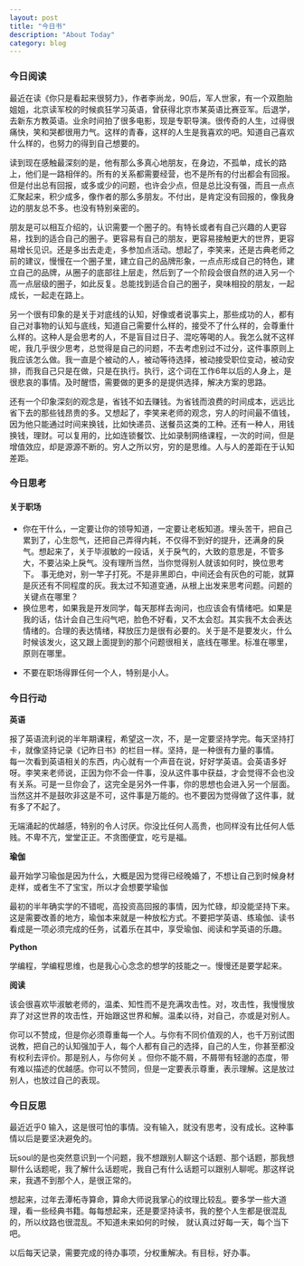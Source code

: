 ```yaml
---
layout: post
title: "今日书"
description: "About Today"
category: blog
---
```




### 今日阅读

   最近在读《你只是看起来很努力》，作者李尚龙，90后，军人世家，有一个双胞胎姐姐，北京读军校的时候疯狂学习英语，曾获得北京市某英语比赛亚军。后退学，去新东方教英语。业余时间拍了很多电影，现是专职导演。很传奇的人生，过得很痛快，笑和哭都很用力气。这样的青春，这样的人生是我喜欢的吧。知道自己喜欢什么样的，也努力的得到自己想要的。 

  读到现在感触最深刻的是，他有那么多真心地朋友，在身边，不孤单，成长的路上，他们是一路相伴的。所有的关系都需要经营，也不是所有的付出都会有回报。但是付出总有回报，或多或少的问题，也许会少点，但是总比没有强，而且一点点汇聚起来，积少成多，像作者的那么多朋友。不付出，是肯定没有回报的，像我身边的朋友总不多。也没有特别亲密的。

  朋友是可以相互介绍的，认识需要一个圈子的。有特长或者有自己兴趣的人更容易，找到的适合自己的圈子。更容易有自己的朋友，更容易接触更大的世界，更容易增长见识。还是多出去走走，多参加点活动。想起了，李笑来，还是古典老师之前的建议，慢慢在一个圈子里，建立自己的品牌形象，一点点形成自己的特色，建立自己的品牌，从圈子的底部往上层走，然后到了一个阶段会很自然的进入另一个高一点层级的圈子，如此反复。总能找到适合自己的圈子，臭味相投的朋友，一起成长，一起走在路上。

  另一个很有印象的是关于对底线的认知，好像或者说事实上，那些成功的人，都有自己对事物的认知与底线，知道自己需要什么样的，接受不了什么样的，会尊重什么样的。这种人是会思考的人，不是盲目过日子、混吃等喝的人。我怎么就不这样呢，我几乎很少思考，总觉得是自己的问题，不去考虑别过不过分，这件事原则上我应该怎么做。我一直是个被动的人，被动等待选择，被动接受职位变动，被动安排，而我自己只是在做，只是在执行。执行，这个词在工作6年以后的人身上，是很悲哀的事情。及时醒悟，需要做的更多的是提供选择，解决方案的思路。
  
  还有一个印象深刻的观念是，省钱不如去赚钱。为省钱而浪费的时间成本，远远比省下去的那些钱昂贵的多。又想起了，李笑来老师的观念，穷人的时间最不值钱，因为他只能通过时间来换钱，比如快递员、送餐员这类的工种。还有一种人，用钱换钱，理财。可以复用的，比如连锁餐饮、比如录制网络课程，一次的时间，但是增值效应，却是源源不断的。穷人之所以穷，穷的是思维。人与人的差距在于认知差距。  

### 今日思考

#### 关于职场

* 你在干什么，一定要让你的领导知道，一定要让老板知道。埋头苦干，把自己累到了，心生怨气，还把自己弄得内耗，不仅得不到好的提升，还满身的戾气。想起来了，关于毕淑敏的一段话，关于戾气的，大致的意思是，不管多大，不要沾染上戾气。没有理所当然，当你觉得别人就该如何时，换位思考下。
事无绝对，别一竿子打死。不是非黑即白，中间还会有灰色的可能，就算是灰还有不同程度的灰。我太过不知道变通，从根上出发来思考问题。问题的关键点在哪里？
* 换位思考，如果我是开发同学，每天那样去询问，也应该会有情绪吧。如果是我的话，估计会自己生闷气吧，脸色不好看，又不太会怼。其实我不太会表达情绪的。合理的表达情绪，释放压力是很有必要的。关于是不是要发火，什么时候该发火，这又跟上面提到的那个问题很相关，底线在哪里。标准在哪里，原则在哪里。
- 不要在职场得罪任何一个人，特别是小人。

### 今日行动

**英语**

  报了英语流利说的半年期课程，希望这一次，不，是一定要坚持学完。每天坚持打卡，就像坚持记录《记昨日书》的栏目一样。坚持，是一种很有力量的事情。	
  每一次看到英语相关的东西，内心就有一个声音在说，好好学英语。会英语多好呀。李笑来老师说，正因为你不会一件事，没从这件事中获益，才会觉得不会也没有关系。可是一旦你会了，这完全是另外一件事，你的思想也会进入另一个层面。当然这并不是鼓吹非这是不可，这件事是万能的。也不要因为觉得做了这件事，就有多了不起了。

  无端涌起的优越感，特别的令人讨厌。你没比任何人高贵，也同样没有比任何人低贱。不卑不亢，堂堂正正。不贪图便宜，吃亏是福。

**瑜伽**

  最开始学习瑜伽是因为什么，大概是因为觉得已经晚婚了，不想让自己到时候身材走样，或者生不了宝宝，所以才会想要学瑜伽
	
  最初的半年确实学的不错呢，高投资高回报的事情，因为忙碌，却没能坚持下来。这是需要改善的地方，瑜伽本来就是一种放松方式。不要把学英语、练瑜伽、读书看成是一项必须完成的任务，试着乐在其中，享受瑜伽、阅读和学英语的乐趣。

**Python**

  学编程，学编程思维，也是我心心念念的想学的技能之一。慢慢还是要学起来。

**阅读**

  该会很喜欢毕淑敏老师的，温柔、知性而不是充满攻击性。对，攻击性，我慢慢放弃了对这世界的攻击性，开始跟这世界和解。温柔以待，对自己，亦或是对别人。

你可以不赞成，但是你必须尊重每一个人。与你有不同价值观的人，也千万别试图说教，把自己的认知强加于人，每个人都有自己的选择，自己的人生，你甚至都没有权利去评价。那是别人，与你何关 。但你不能不屑，不屑带有轻邈的态度，带有难以描述的优越感。你可以不赞同，但是一定要表示尊重，表示理解。这是放过别人，也放过自己的表现。

### 今日反思

  最近近乎0 输入，这是很可怕的事情。没有输入，就没有思考，没有成长。这种事情以后是要坚决避免的。

  玩soul的是也突然意识到一个问题，我不想跟别人聊这个话题、那个话题，那我想聊什么话题呢，我了解什么话题呢，我自己有什么话题可以跟别人聊呢。那这样说来，我遇不到那个人，是很正常的。

  想起来，过年去潭柘寺算命，算命大师说我掌心的纹理比较乱。要多学一些大道理，看一些经典书籍。每每想起来，还是要坚持读书，我的整个人生都是很混乱的，所以纹路也很混乱。不知道未来如何的时候， 就认真过好每一天，每个当下吧。

以后每天记录，需要完成的待办事项，分权重解决。有目标，好办事。
